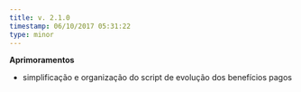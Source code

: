 ```yaml
---
title: v. 2.1.0
timestamp: 06/10/2017 05:31:22
type: minor
---
```


**Aprimoramentos**
+ simplificação e organização do script de evolução dos benefícios pagos
